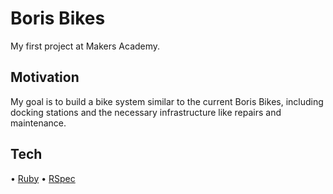 # Boris Bikes
My first project at Makers Academy.

## Motivation
My goal is to build a bike system similar to the current Boris Bikes, including docking stations and the necessary infrastructure like repairs and maintenance.

## Tech
• [Ruby](https://www.ruby-lang.org/en/)
• [RSpec](https://rspec.info/)
